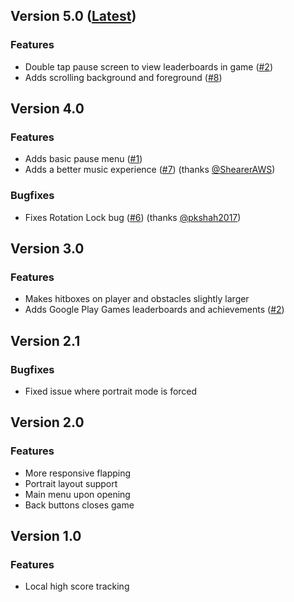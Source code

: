 ## Version 5.0 ([Latest](https://play.google.com/store/apps/details?id=com.jivoin.FlappyMcKain))
### Features
- Double tap pause screen to view leaderboards in game ([#2](../../issues/2))
- Adds scrolling background and foreground ([#8](../../issues/8))

## Version 4.0
### Features
- Adds basic pause menu ([#1](../../issues/1))
- Adds a better music experience ([#7](../../issues/7)) (thanks [@ShearerAWS](https://github.com/sheareraws))
### Bugfixes
- Fixes Rotation Lock bug ([#6](../../issues/6)) (thanks [@pkshah2017](https://github.com/pkshah2017))

## Version 3.0
### Features
- Makes hitboxes on player and obstacles slightly larger
- Adds Google Play Games leaderboards and achievements ([#2](../../issues/2))

## Version 2.1
### Bugfixes
- Fixed issue where portrait mode is forced

## Version 2.0
### Features
- More responsive flapping
- Portrait layout support
- Main menu upon opening
- Back buttons closes game

## Version 1.0
### Features
- Local high score tracking
